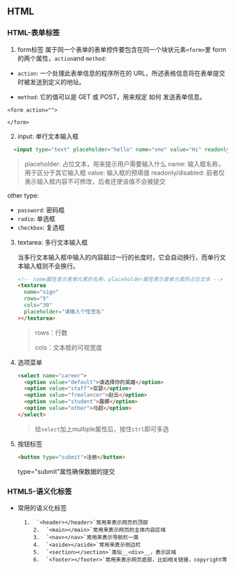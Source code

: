 ## HTML
### HTML-表单标签
1. form标签
属于同一个表单的表单控件要包含在同一个块状元素`<form>`里
form的两个属性，`action`and `method`:
  * `action`: 一个处理此表单信息的程序所在的 URL，所述表格信息将在表单提交时被发送到定义的地址。

  * `method`: 它的值可以是 GET 或 POST，用来规定 如何 发送表单信息。
    
    <!-- <form>是块状标签，要注意：<form>标签不能嵌套<form>标签 -->

 `<form action="">`
  <!-- 这里会有一些表单控件 -->
  `</form>`

2. input: 单行文本输入框

```html
  <input type="text" placeholder="hello" name="one" value="Hi" readonly />
```

> placeholder: 占位文本，用来提示用户需要输入什么
name: 输入框名称，用于区分于其它输入框
value: 输入框的预填值
readonly/disabled: 前者仅表示输入框内容不可修改，后者还使该值不会被提交  

other type:
  * `password`: 密码框
  * `radio`: 单选框
  * `checkbox`: 复选框

3. textarea: 多行文本输入框

   当多行文本输入框中输入的内容超过一行的长度时，它会自动换行，而单行文本输入框则不会换行。

   ```html
   <!-- name属性表示表单元素的名称，placeholder属性表示表单元素的占位文本 -->
   <textarea
     name="sign"
     rows="5"
     cols="30"
     placeholder="请输入个性签名"
   ></textarea>
   ```

   > rows：行数
   >
   > cols：文本框的可视宽度

   

4. 选项菜单

   ```html
   <select name="career">
     <option value="default">请选择你的英雄</option>
     <option value="staff">亚瑟</option>
     <option value="freelancer">赵云</option>
     <option value="student">露娜</option>
     <option value="other">马超</option>
   </select>
   ```

   > 给`select`加上multiple属性后，按住`ctrl`即可多选

   
   
5. 按钮标签

   ```html
   <button type="submit">注册</button>
   ```

   type="submit"属性确保数据的提交

### HTML5-语义化标签

* 常用的语义化标签

        1.  `<header></header>`常用来表示网页的顶部
           2.  `<main></main>`常用来表示网页的主体内容区域
           3.  `<nav></nav>`常用来表示导航栏一类
           4.  `<aside></aside>`常用来表示侧边栏
           5.  `<section></section>`类似__<div>__，表示区域
           6.  `<footer></footer>`常用来表示网页底部，比如相关链接，copyright等